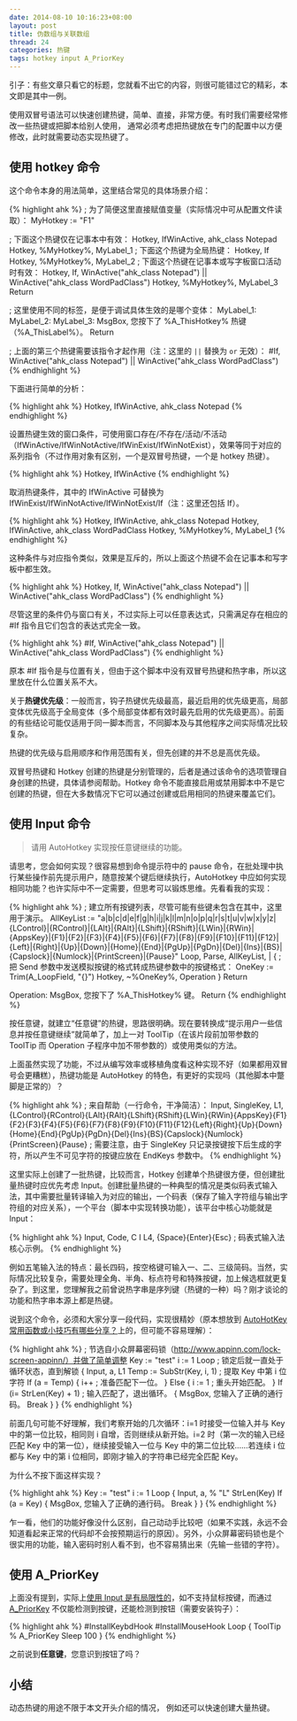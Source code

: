 ```yaml
---
date: 2014-08-10 10:16:23+08:00
layout: post
title: 伪数组与关联数组
thread: 24
categories: 热键
tags: hotkey input A_PriorKey 
---
```


引子：有些文章只看它的标题，您就看不出它的内容，则很可能错过它的精彩，本文即是其中一例。

使用双冒号语法可以快速创建热键，简单、直接，非常方便。有时我们需要经常修改一些热键或把脚本给别人使用， 通常必须考虑把热键放在专门的配置中以方便修改，此时就需要动态实现热键了。

## 使用 hotkey 命令

这个命令本身的用法简单，这里结合常见的具体场景介绍：

{% highlight ahk %}
; 为了简便这里直接赋值变量（实际情况中可从配置文件读取）：
MyHotkey := "F1"

; 下面这个热键仅在记事本中有效：
Hotkey, IfWinActive, ahk_class Notepad
Hotkey, %MyHotkey%, MyLabel_1
; 下面这个热键为全局热键：
Hotkey, If
Hotkey, %MyHotkey%, MyLabel_2
; 下面这个热键在记事本或写字板窗口活动时有效：
Hotkey, If, WinActive("ahk_class Notepad") || WinActive("ahk_class WordPadClass")
Hotkey, %MyHotkey%, MyLabel_3
Return

; 这里使用不同的标签，是便于调试具体生效的是哪个变体：
MyLabel_1:
MyLabel_2:
MyLabel_3:
MsgBox, 您按下了 %A_ThisHotkey% 热键（%A_ThisLabel%）。
Return

; 上面的第三个热键需要该指令才起作用（注：这里的 `||` 替换为 `or` 无效）：
\#If, WinActive("ahk_class Notepad") || WinActive("ahk_class WordPadClass")
{% endhighlight %}

下面进行简单的分析：

{% highlight ahk %}
Hotkey, IfWinActive, ahk_class Notepad
{% endhighlight %}

设置热键生效的窗口条件，可使用窗口存在/不存在/活动/不活动（IfWinActive/IfWinNotActive/IfWinExist/IfWinNotExist），效果等同于对应的系列指令（不过作用对象有区别，一个是双冒号热键，一个是 hotkey 热键）。

{% highlight ahk %}
Hotkey, IfWinActive
{% endhighlight %}

取消热键条件，其中的 IfWinActive 可替换为 IfWinExist/IfWinNotActive/IfWinNotExist/If（注：这里还包括 If）。

{% highlight ahk %}
Hotkey, IfWinActive, ahk_class Notepad
Hotkey, IfWinActive, ahk_class WordPadClass
Hotkey, %MyHotkey%, MyLabel_1
{% endhighlight %}

这种条件与对应指令类似，效果是互斥的，所以上面这个热键不会在记事本和写字板中都生效。

{% highlight ahk %}
Hotkey, If, WinActive("ahk_class Notepad") || WinActive("ahk_class WordPadClass")
{% endhighlight %}

尽管这里的条件仍与窗口有关，不过实际上可以任意表达式，只需满足存在相应的 #If 指令且它们包含的表达式完全一致。

{% highlight ahk %}
\#If, WinActive("ahk_class Notepad") || WinActive("ahk_class WordPadClass")
{% endhighlight %}

原本 #If 指令是与位置有关，但由于这个脚本中没有双冒号热键和热字串，所以这里放在什么位置关系不大。

关于**热键优先级**：一般而言，钩子热键优先级最高，最近启用的优先级更高，局部变体优先级高于全局变体（多个局部变体都有效时最先启用的优先级更高）。前面的有些结论可能仅适用于同一脚本而言，不同脚本及与其他程序之间实际情况比较复杂。

热键的优先级与启用顺序和作用范围有关，但先创建的并不总是高优先级。

双冒号热键和 Hotkey 创建的热键是分别管理的，后者是通过该命令的选项管理自身创建的热键，具体请参阅帮助。Hotkey 命令不能直接启用或禁用脚本中不是它创建的热键，但在大多数情况下它可以通过创建或启用相同的热键来覆盖它们。

## 使用 Input 命令

> 请用 AutoHotkey 实现按任意键继续的功能。

请思考，您会如何实现？很容易想到命令提示符中的 pause 命令，在批处理中执行某些操作前先提示用户，随意按某个键后继续执行，AutoHotkey 中应如何实现相同功能？也许实际中不一定需要，但思考可以锻炼思维。先看看我的实现：

{% highlight ahk %}
; 建立所有按键列表，尽管可能有些键未包含在其中，这里用于演示。
AllKeyList := "a|b|c|d|e|f|g|h|i|j|k|l|m|n|o|p|q|r|s|t|u|v|w|x|y|z|{LControl}|{RControl}|{LAlt}|{RAlt}|{LShift}|{RShift}|{LWin}|{RWin}|{AppsKey}|{F1}|{F2}|{F3}|{F4}|{F5}|{F6}|{F7}|{F8}|{F9}|{F10}|{F11}|{F12}|{Left}|{Right}|{Up}|{Down}|{Home}|{End}|{PgUp}|{PgDn}|{Del}|{Ins}|{BS}|{Capslock}|{Numlock}|{PrintScreen}|{Pause}"
Loop, Parse, AllKeyList, |
{
    ; 把 Send 参数中发送模拟按键的格式转成热键参数中的按键格式：
    OneKey :=  Trim(A_LoopField, "{}")
    Hotkey, ~%OneKey%, Operation
}
Return

Operation:
MsgBox, 您按下了 %A_ThisHotkey% 键。
Return
{% endhighlight %}

按任意键，就建立“任意键”的热键，思路很明确。现在要转换成“提示用户一些信息并按任意键继续”就简单了，加上一对 ToolTip（在该片段前加带参数的 ToolTip 而 Operation 子程序中加不带参数的）或使用类似的方法。

上面虽然实现了功能，不过从编写效率或移植角度看这种实现不好（如果都用双冒号会更糟糕），热键功能是 AutoHotkey 的特色，有更好的实现吗（其他脚本中蹩脚是正常的）？

{% highlight ahk %}
; 来自帮助（一行命令，干净简洁）：
Input, SingleKey, L1, {LControl}{RControl}{LAlt}{RAlt}{LShift}{RShift}{LWin}{RWin}{AppsKey}{F1}{F2}{F3}{F4}{F5}{F6}{F7}{F8}{F9}{F10}{F11}{F12}{Left}{Right}{Up}{Down}{Home}{End}{PgUp}{PgDn}{Del}{Ins}{BS}{Capslock}{Numlock}{PrintScreen}{Pause}
; 需要注意，由于 SingleKey 只记录按键按下后生成的字符，所以产生不可见字符的按键应放在 EndKeys 参数中。
{% endhighlight %}

这里实际上创建了一批热键，比较而言，Hotkey 创建单个热键很方便，但创建批量热键时应优先考虑 Input。创建批量热键的一种典型的情况是类似码表式输入法，其中需要批量转译输入为对应的输出，一个码表（保存了输入字符组与输出字符组的对应关系），一个平台（脚本中实现转换功能），该平台中核心功能就是 Input：

{% highlight ahk %}
Input, Code, C I L4, {Space}{Enter}{Esc} ; 码表式输入法核心示例。
{% endhighlight %}

例如五笔输入法的特点：最长四码，按空格键可输入一、二、三级简码。当然，实际情况比较复杂，需要处理全角、半角、标点符号和特殊按键，加上候选框就更复杂了。到这里，您理解我之前曾说热字串是序列键（热键的一种）吗？刚才谈论的功能和热字串本源上都是热键。

说到这个命令，必须和大家分享一段代码，实现很精妙（原本想放到 [AutoHotKey 常用函数或小技巧有哪些分享？](http://www.zhihu.com/question/19645501)上的，但可能不容易理解）：

{% highlight ahk %}
; 节选自小众屏幕密码锁（http://www.appinn.com/lock-screen-appinn/）并做了简单调整
Key := "test"
i := 1
Loop ; 锁定后就一直处于循环状态，直到解锁
{
    Input, a, L1
    Temp := SubStr(Key, i, 1) ; 提取 Key 中第 i 位字符
    If (a = Temp)
    {
        i++ ; 准备匹配下一位。
    }
    Else
    {
        i := 1 ; 重头开始匹配。
    }
    If (i= StrLen(Key) + 1)    ; 输入匹配了，退出循环。
    {
        MsgBox, 您输入了正确的通行码。
        Break
    }
}
{% endhighlight %}

前面几句可能不好理解，我们考察开始的几次循环：i=1 时接受一位输入并与 Key 中的第一位比较，相同则 i 自增，否则继续从新开始。i=2 时（第一次的输入已经匹配 Key 中的第一位），继续接受输入一位与 Key 中的第二位比较……若连续 i 位都与 Key 中的第 i 位相同，即刚才输入的字符串已经完全匹配 Key。

为什么不按下面这样实现？

{% highlight ahk %}
Key := "test"
i := 1
Loop
{
    Input, a, % "L" StrLen(Key)
    If (a = Key)
    {
        MsgBox, 您输入了正确的通行码。
        Break
    }
}
{% endhighlight %}

乍一看，他们的功能好像没什么区别，自己动动手比较吧（如果不实践，永远不会知道看起来正常的代码却不会按预期运行的原因）。另外，小众屏幕密码锁也是个很实用的功能，输入密码时别人看不到，也不容易猜出来（先输一些错的字符）。

## 使用 A_PriorKey

上面没有提到，实际上[使用 Input 是有局限性的](http://ahk8.com/thread-2133.html)，如不支持鼠标按键，而通过 [A_PriorKey](http://ahkcn.github.io/docs/Variables.htm#PriorKey) 不仅能检测到按键，还能检测到按钮（需要安装钩子）：

{% highlight ahk %}
\#InstallKeybdHook
\#InstallMouseHook
Loop {
    ToolTip % A_PriorKey
    Sleep 100
} 
{% endhighlight %}

之前说到**任意键**，您意识到按钮了吗？

## 小结

动态热键的用途不限于本文开头介绍的情况， 例如还可以快速创建大量热键。

